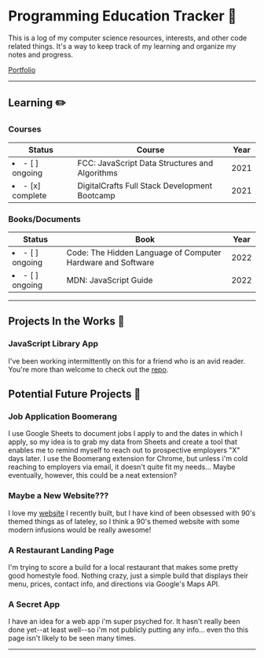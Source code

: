 # Programming Education Tracker :open_file_folder:

This is a log of my computer science resources, interests, and other code related things. It's a way to keep track of my learning and organize my notes and progress.

[Portfolio](https://tatienmiller.com/)

---

## Learning :pencil2:

### Courses

| Status                  | Course                                         | Year |
| ----------------------- | ---------------------------------------------- | ---- |
| <li>- [ ] ongoing</li>  | FCC: JavaScript Data Structures and Algorithms | 2021 |
| <li>- [x] complete</li> | DigitalCrafts Full Stack Development Bootcamp  | 2021 |

### Books/Documents

| Status                 | Book                                                        | Year |
| ---------------------- | ----------------------------------------------------------- | ---- |
| <li>- [ ] ongoing</li> | Code: The Hidden Language of Computer Hardware and Software | 2022 |
| <li>- [ ] ongoing</li> | MDN: JavaScript Guide                                       | 2022 |

---

## Projects In the Works :construction:

### JavaScript Library App

I've been working intermittently on this for a friend who is an avid reader. You're more than welcome to check out the [repo](https://github.com/tatmil-99/JavaScriptLibrary).

## Potential Future Projects :crystal_ball:

### Job Application Boomerang

I use Google Sheets to document jobs I apply to and the dates in which I apply, so my idea is to grab my data from Sheets and create a tool that enables me to remind myself to reach out to prospective employers "X" days later. I use the Boomerang extension for Chrome, but unless i'm cold reaching to employers via email, it doesn't quite fit my needs... Maybe eventually, however, this could be a neat extension?

### Maybe a New Website???

I love my [website](https://tatienmiller.com) I recently built, but I have kind of been obsessed with 90's themed things as of lateley, so I think a 90's themed website with some modern infusions would be really awesome!

### A Restaurant Landing Page

I'm trying to score a build for a local restaurant that makes some pretty good homestyle food. Nothing crazy, just a simple build that displays their menu, prices, contact info, and directions via Google's Maps API.

### A Secret App

I have an idea for a web app i'm super psyched for. It hasn't really been done yet--at least well--so i'm not publicly putting any info... even tho this page isn't likely to be seen many times.

---

